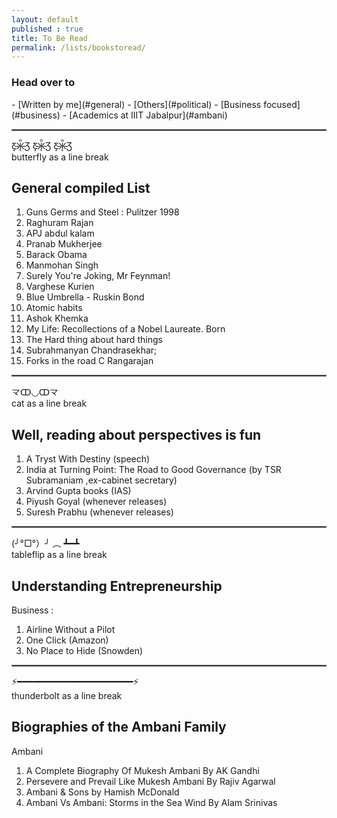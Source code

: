 ```yaml
---
layout: default
published : true
title: To Be Read
permalink: /lists/bookstoread/  
---
```


<h3> Head over to </h3>
- [Written by me](#general)
- [Others](#political)
- [Business focused](#business)
- [Academics at IIIT Jabalpur](#ambani)

<div id="general"></div>
<hr style="border:1px solid gray">
Ƹ̵̡Ӝ̵̨̄Ʒ Ƹ̵̡Ӝ̵̨̄Ʒ Ƹ̵̡Ӝ̵̨̄Ʒ <br>
butterfly as a line break

<h2>
General compiled List
</h2>

1. Guns Germs and Steel : Pulitzer 1998
2. Raghuram Rajan
3. APJ abdul kalam
4. Pranab Mukherjee
5. Barack Obama
6. Manmohan Singh
7. Surely You're Joking, Mr Feynman!   
8. Varghese Kurien
9. Blue Umbrella - Ruskin Bond
10. Atomic habits
11. Ashok Khemka
12. My Life: Recollections of a Nobel Laureate. Born
13. The Hard thing about hard things
14. Subrahmanyan Chandrasekhar;
15. Forks in the road C Rangarajan

<div id="political"></div>
<hr style="border:1px solid gray">
龴ↀ◡ↀ龴 <br>
cat as a line break

<h2>
Well, reading about perspectives is fun
</h2>

1. A Tryst With Destiny (speech)
2. India at Turning Point: The Road to Good Governance (by TSR Subramaniam ,ex-cabinet secretary)
3. Arvind Gupta books (IAS)
4. Piyush Goyal  (whenever releases)
5. Suresh Prabhu (whenever releases)

<div id="business"></div>
<hr style="border:1px solid gray">
(╯°□°）╯ ︵ ┻━┻ <br>
tableflip as a line break

<h2>
Understanding Entrepreneurship
</h2>

Business :
1. Airline Without a Pilot
2. One Click (Amazon)
3. No Place to Hide (Snowden)

<div id="ambani"></div>
<hr style="border:1px solid gray">
⚡️━━━━━━━━━━━━━━━━━━━━━━⚡️ <br>
thunderbolt as a line break

<h2>
Biographies of the Ambani Family
</h2>

Ambani 
1. A Complete Biography Of Mukesh Ambani By AK Gandhi
2. Persevere and Prevail Like Mukesh Ambani By Rajiv Agarwal
3. Ambani & Sons by Hamish McDonald
4. Ambani Vs Ambani: Storms in the Sea Wind By Alam Srinivas
